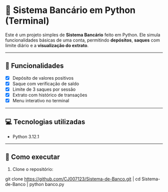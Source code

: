 # 💸 Sistema Bancário em Python (Terminal)

Este é um projeto simples de **Sistema Bancário** feito em Python. Ele simula funcionalidades básicas de uma conta, permitindo **depósitos**, **saques** com limite diário e a **visualização do extrato**.

---

## 📌 Funcionalidades

- [x] Depósito de valores positivos
- [x] Saque com verificação de saldo
- [x] Limite de 3 saques por sessão
- [x] Extrato com histórico de transações
- [x] Menu interativo no terminal

---

## 💻 Tecnologias utilizadas

- Python 3.12.1

---

## 🚀 Como executar

1. Clone o repositório:

 git clone https://github.com/CJ007123/Sistema-de-Banco.git |
 cd Sistema-de-Banco |
 python  banco.py
